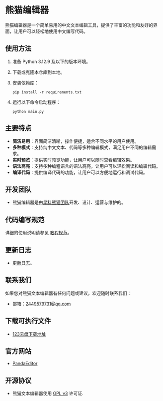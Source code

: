 # 熊猫编辑器

熊猫编辑器是一个简单易用的中文文本编辑工具，提供了丰富的功能和友好的界面，让用户可以轻松地使用中文编写代码。

## 使用方法

1. 准备 Python 3.12.9 及以下的版本环境。

2. 下载或克隆本仓库到本地。

3. 安装依赖库：

   ```
   pip install -r requirements.txt
   ```

4. 运行以下命令启动程序：

   ```
   python main.py
   ```

## 主要特点

- **简洁易用**：界面简洁清晰，操作便捷，适合不同水平的用户使用。
- **多种模式**：支持纯中文文本、代码等多种编辑模式，满足用户不同的编辑需求。
- **实时预览**：提供实时预览功能，让用户可以随时查看编辑效果。
- **语法高亮**：支持多种编程语言的语法高亮，让用户可以轻松阅读和编辑代码。
- **编译代码**：提供编译代码的功能，让用户可以方便地运行和调试代码。

## 开发团队

- 熊猫编辑器是由[星科熊猫团队](https://cxfjh.github.io/)开发、设计、运营与维护的。

## 代码编写规范

详细的使用说明请参见 [教程规范](docs/USAGE.md)。

## 更新日志

- [更新日志](docs/CHANGELOG.md)。

## 联系我们

如果您对熊猫文本编辑器有任何问题或建议，欢迎随时联系我们：

- 邮箱：2449579731@qq.com

## 下载可执行文件

- [123云盘下载地址](https://www.123pan.com/s/IzrNjv-cAd7A)

## 官方网站

- [PandaEditor](https://cxfjh.github.io/PandaEditorHub/)

## 开源协议

- 熊猫文本编辑器使用 [GPL v3](https://www.gnu.org/licenses/gpl-3.0.html) 许可证.

